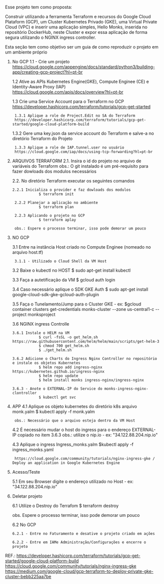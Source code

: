 Esse projeto tem como proposta:
    
Construir utilizando a ferramenta Terraform e recursos do Google Cloud Plataform (GCP), um Cluster Kubernetes Privado (GKE), uma Virtual Private Cloud (VPC) e inserir uma aplicação simples, Hello Monks, inserida no repositório DockerHub, neste Cluster e expor essa aplicação de forma segura utilizando o NGINX ingress controller.

Esta seção tem como objetivo ser um guia de como reproduzir o projeto em um ambiente próprio

1. No GCP
    1.1 - Crie um projeto 
        https://cloud.google.com/appengine/docs/standard/python3/building-app/creating-gcp-project?hl=pt-br
   
    1.2 Ative as APIs Kubernetes Engine(GKE), Compute Enginee (CE) e Identity-Aware Proxy (IAP)
        https://cloud.google.com/apis/docs/overview?hl=pt-br

    1.3 Crie uma Service Account para o Terraform no GCP 
        https://developer.hashicorp.com/terraform/tutorials/gcp-get-started 

        1.3.1 Aplique a role de Project.Edit no SA do Terraform 
        https://developer.hashicorp.com/terraform/tutorials/gcp-get-started/google-cloud-platform-build

     1.3.2 Gere uma key.json da service account do Terraform e salve-a no diretório Terraform do Projeto

        1.3.3 Aplique a role de IAP.tunnel.user no usuário 
        https://cloud.google.com/iap/docs/using-tcp-forwarding?hl=pt-br
    
3. ARQUIVOS TERRAFORM
    2.1. Insira o id do projeto no arquivo de variáveis do Terraform
        obs.: O git instalado é um pré-requisito para fazer dowloads dos modulos necessários
   
    2.2. No diretório Terraform executar os seguintes comandos

       2.2.1 Inicializa o provider e faz dowloads dos modulos
                   $ terraform init

        2.2.2 Planejar a aplicação no ambiente
                   $ terraform plan

        2.2.3 Aplicando o projeto no GCP
                   $ terraform aplay

        obs.: Espere o processo terminar, isso pode demorar um pouco

5. NO GCP

   3.1 Entre na instância Host criado no Compute Enginee (nomeado no arquivo host.tf)

        3.1.1 - Utilizado o Cloud Shell da VM Host

   3.2 Baixe o kubectl no HOST
               $ sudo apt-get install kubectl

    3.3 Faça a autetificação da VM
               $ gcloud auth login

   3.4 Caso necessário aplique o SDK GKE Auth
                $ sudo apt-get install google-cloud-sdk-gke-gcloud-auth-plugin

   3.5 Faça o Tunelamento/Jump para o Cluster GKE -
       ex:         $gcloud container clusters get-credentials monks-cluster --zone us-central1-c --project monksproject

   3.6 NGINX ingress Controlle

       3.6.1 Instale o HELM na VM
                   $ curl -fsSL -o get_helm.sh https://raw.githubusercontent.com/helm/helm/main/scripts/get-helm-3
                   $ chmod 700 get_helm.sh
                   $ ./get_helm.sh

       3.6.2 Adicione o Charts do Ingress Nginx Controller no repositório e instale os objetos Kubernetes 
                   $ helm repo add ingress-nginx https://kubernetes.github.io/ingress-nginx
                   $ helm repo update
                   $ helm install monks ingress-nginx/ingress-nginx
            
       3.6.3 - Anote o EXTERNAL-IP do Service do monks-ingress-nginx-clontroller  
                   $ kubectl get svc
   
7. APP
   4.1 Aplique os objeto kubernetes do diretório k8s arquivo monk.yalm
                   $ kubectl apply -f monk.yalm

        obs.: Necessário que o arquivo esteja dentro da VM Host
    
   4.2 É necessário mudar o host do ingress para o endereço EXTERNAL-IP copiado no  item 3.6.3
       obs.: utilize o nip.io - ex: "34.122.88.204.nip.io"

   4.3 Aplique o ingress Ingress_monks.yalm
           $kubectl apply -f ingress_monks.yaml

        https://cloud.google.com/community/tutorials/nginx-ingress-gke / Deploy an application in Google Kubernetes Engine

9. Acesso/Teste 

   5.1 Em seu Browser digite o endereço utilizado no Host - ex: "34.122.88.204.nip.io"

11. Deletar projeto

    6.1 Utilize o Destroy do Terrafom 
            $ terraform destroy

    obs. Espere o processo terminar, isso pode demorar um pouco

    6.2 No GCP 

        6.2.1 - Entre no Faturamento e desative o projeto criado em ações

        6.2.2 - Entre em IAMe Administração/Configurações e encerre o projeto


REF.:   https://developer.hashicorp.com/terraform/tutorials/gcp-get-started/google-cloud-platform-build
        https://cloud.google.com/community/tutorials/nginx-ingress-gke
        https://medium.com/google-cloud/gcp-terraform-to-deploy-private-gke-cluster-bebb225aa7be
